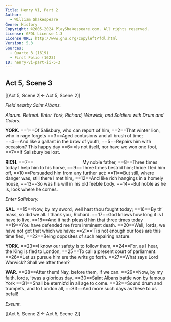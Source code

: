 ```yaml
---
Title: Henry VI, Part 2
Author: 
  - William Shakespeare
Genre: History
Copyright: ©2005-2024 PlayShakespeare.com. All rights reserved.
License: GFDL License 1.3
License URL: http://www.gnu.org/copyleft/fdl.html
Version: 5.3
Sources:
  - Quarto 3 (1619)
  - First Folio (1623)
ID: henry-vi-part-ii-5-3
---
```


## Act 5, Scene 3
[[Act 5, Scene 2|← Act 5, Scene 2]]

*Field nearby Saint Albans.*

*Alarum. Retreat. Enter York, Richard, Warwick, and Soldiers with Drum and Colors.*

**YORK.**
==1==Of Salisbury, who can report of him,
==2==That winter lion, who in rage forgets
==3==Aged contusions and all brush of time;
==4==And like a gallant in the brow of youth,
==5==Repairs him with occasion? This happy day
==6==Is not itself, nor have we won one foot,
==7==If Salisbury be lost.

**RICH.**
==7==           My noble father,
==8==Three times today I help him to his horse,
==9==Three times bestrid him; thrice I led him off,
==10==Persuaded him from any further act:
==11==But still, where danger was, still there I met him,
==12==And like rich hangings in a homely house,
==13==So was his will in his old feeble body.
==14==But noble as he is, look where he comes.

*Enter Salisbury.*

**SAL.**
==15==Now, by my sword, well hast thou fought today;
==16==By th’ mass, so did we all. I thank you, Richard.
==17==God knows how long it is I have to live,
==18==And it hath pleas’d him that three times today
==19==You have defended me from imminent death.
==20==Well, lords, we have not got that which we have:
==21==’Tis not enough our foes are this time fled,
==22==Being opposites of such repairing nature.

**YORK.**
==23==I know our safety is to follow them,
==24==For, as I hear, the King is fled to London,
==25==To call a present court of parliament.
==26==Let us pursue him ere the writs go forth.
==27==What says Lord Warwick? Shall we after them?

**WAR.**
==28==After them! Nay, before them, if we can.
==29==Now, by my faith, lords, ’twas a glorious day.
==30==Saint Albans battle won by famous York
==31==Shall be eterniz’d in all age to come.
==32==Sound drum and trumpets, and to London all,
==33==And more such days as these to us befall!

*Exeunt.*

[[Act 5, Scene 2|← Act 5, Scene 2]]